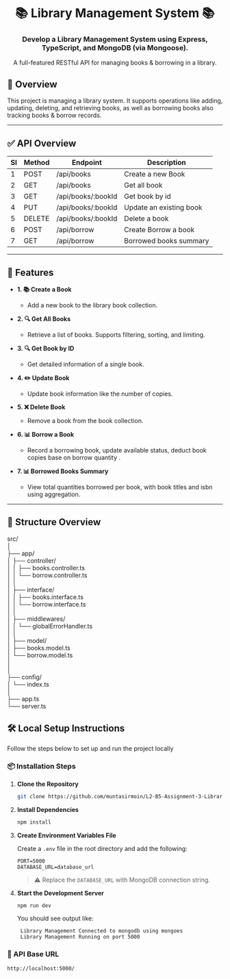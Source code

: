 <!-- git add .
git commit -m"style added"
git push origin main -->

<h1 align="center">📚 Library Management System 📚</h1>
<h3 align="center">Develop a Library Management System using Express, TypeScript, and MongoDB (via Mongoose). </h3>

<p align="center">
  A full-featured RESTful API for managing books & borrowing in a library.
</p>

## 📖 Overview

This project is managing a library system. It supports operations like adding, updating, deleting, and retrieving books, as well as borrowing books also tracking books & borrow records.

---

## ✅ API Overview

| Sl  | Method | Endpoint           | Description             |
| --- | ------ | ------------------ | ----------------------- |
| 1   | POST   | /api/books         | Create a new Book       |
| 2   | GET    | /api/books         | Get all book            |
| 3   | GET    | /api/books/:bookId | Get book by id          |
| 4   | PUT    | /api/books/:bookId | Update an existing book |
| 5   | DELETE | /api/books/:bookId | Delete a book           |
| 6   | POST   | /api/borrow        | Create Borrow a book    |
| 7   | GET    | /api/borrow        | Borrowed books summary  |

---

## 🚀 Features

- **1. 📚 Create a Book**

  - Add a new book to the library book collection.

- **2. 🔍 Get All Books**

  - Retrieve a list of books. Supports filtering, sorting, and limiting.

- **3. 🔍 Get Book by ID**

  - Get detailed information of a single book.

- **4. ✏️ Update Book**

  - Update book information like the number of copies.

- **5. ❌ Delete Book**

  - Remove a book from the book collection.

- **6. 📊 Borrow a Book**

  - Record a borrowing book, update available status, deduct book copies base on borrow quantity .

- **7. 📊 Borrowed Books Summary**
  - View total quantities borrowed per book, with book titles and isbn using aggregation.

---

## 📂 Structure Overview

src/ </br>
│ </br>
├── app/ </br>
│ ├── controller/ </br>
│ │ ├── books.controller.ts </br>
│ │ └── borrow.controller.ts </br>
│ │ </br>
│ ├── interface/ </br>
│ │ ├── books.interface.ts </br>
│ │ └── borrow.interface.ts </br>
│ │ </br>
│ ├── middlewares/ </br>
│ │ └── globalErrorHandler.ts </br>
│ │ </br>
│ ├── model/ </br>
│ ├── books.model.ts </br>
│ └── borrow.model.ts </br>
│ </br>
│ </br>
├── config/ </br>
│ └── index.ts </br>
│ </br>
├── app.ts </br>
└── server.ts </br>

## 🛠️ Local Setup Instructions

Follow the steps below to set up and run the project locally

### 📦 Installation Steps

1. **Clone the Repository**

   ```bash
   git clone https://github.com/muntasirmoin/L2-B5-Assignment-3-Library-Management.git
   ```

2. **Install Dependencies**

   ```bash
   npm install
   ```

3. **Create Environment Variables File**

   Create a `.env` file in the root directory and add the following:

   ```env
   PORT=5000
   DATABASE_URL=database_url
   ```

   > ⚠️ Replace the `DATABASE_URL` with MongoDB connection string.

4. **Start the Development Server**

   ```bash
   npm run dev
   ```

   You should see output like:

   ```
    Library Management Connected to mongodb using mongoes
    Library Management Running on port 5000
   ```

### 🔗 API Base URL

```
http://localhost:5000/
```
